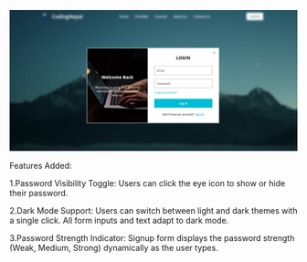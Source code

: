 ![Coding Nepal](CN.png)

Features Added:

1.Password Visibility Toggle: Users can click the eye icon to show or hide their password.

2.Dark Mode Support: Users can switch between light and dark themes with a single click. All form inputs and text adapt to dark mode.

3.Password Strength Indicator: Signup form displays the password strength (Weak, Medium, Strong) dynamically as the user types.